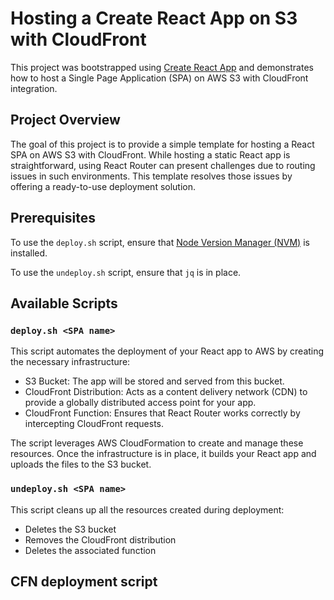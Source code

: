 # Hosting a Create React App on S3 with CloudFront

This project was bootstrapped using [Create React App](https://github.com/facebook/create-react-app) and demonstrates how to host a Single Page Application (SPA) on
AWS S3 with CloudFront integration.

## Project Overview

The goal of this project is to provide a simple template for hosting a React SPA on AWS S3 with CloudFront. While
hosting a static React app is straightforward, using React Router can present challenges due to routing issues in such
environments. This template resolves those issues by offering a ready-to-use deployment solution.

## Prerequisites
To use the `deploy.sh` script, ensure that [Node Version Manager (NVM)](https://github.com/nvm-sh/nvm) is installed.

To use the `undeploy.sh` script, ensure that `jq` is in place.

## Available Scripts
### `deploy.sh <SPA name>`
This script automates the deployment of your React app to AWS by creating the necessary infrastructure:
  - S3 Bucket: The app will be stored and served from this bucket.
  - CloudFront Distribution: Acts as a content delivery network (CDN) to provide a globally distributed access point for
  your app.
  - CloudFront Function: Ensures that React Router works correctly by intercepting CloudFront requests.

The script leverages AWS CloudFormation to create and manage these resources. Once the infrastructure is in place, it
builds your React app and uploads the files to the S3 bucket.

### `undeploy.sh <SPA name>`
This script cleans up all the resources created during deployment:

  - Deletes the S3 bucket
  - Removes the CloudFront distribution
  - Deletes the associated function

## CFN deployment script